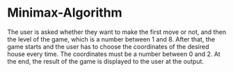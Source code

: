 # Minimax-Algorithm
The user is asked whether they want to make the first move or not, and then the level of the game, which is a number between 1 and 8. After that, the game starts and the user has to choose the coordinates of the desired house every time. The coordinates must be a number between 0 and 2. At the end, the result of the game is displayed to the user at the output.
